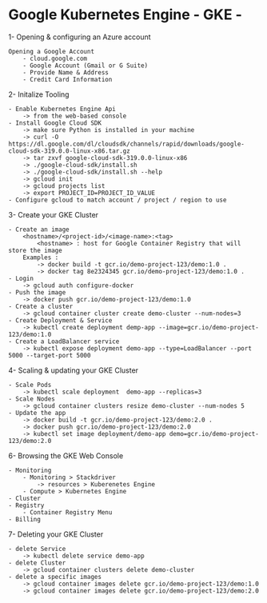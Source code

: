 Google Kubernetes Engine - GKE -
===

1- Opening & configuring an Azure account

    Opening a Google Account
        - cloud.google.com
        - Google Account (Gmail or G Suite)
        - Provide Name & Address
        - Credit Card Information

2- Initalize Tooling

    - Enable Kubernetes Engine Api
        -> from the web-based console
    - Install Google Cloud SDK
        -> make sure Python is installed in your machine
        -> curl -O https://dl.google.com/dl/cloudsdk/channels/rapid/downloads/google-cloud-sdk-319.0.0-linux-x86.tar.gz
        -> tar zxvf google-cloud-sdk-319.0.0-linux-x86
        -> ./google-cloud-sdk/install.sh
        -> ./google-cloud-sdk/install.sh --help
        -> gcloud init
        -> gcloud projects list
        -> export PROJECT_ID=PROJECT_ID_VALUE
    - Configure gcloud to match account / project / region to use  


3- Create your GKE Cluster

    - Create an image
        <hostname>/<project-id>/<image-name>:<tag>
            <hostname> : host for Google Container Registry that will store the image
        Examples : 
            -> docker build -t gcr.io/demo-project-123/demo:1.0 .
            -> docker tag 8e2324345 gcr.io/demo-project-123/demo:1.0 .
    - Login 
        -> gcloud auth configure-docker
    - Push the image
        -> docker push gcr.io/demo-project-123/demo:1.0
    - Create a cluster
        -> gcloud container cluster create demo-cluster --num-nodes=3
    - Create Deployment & Service
        -> kubectl create deployment demp-app --image=gcr.io/demo-project-123/demo:1.0
    - Create a LoadBalancer service
        -> kubectl expose deployment demo-app --type=LoadBalancer --port 5000 --target-port 5000

4- Scaling & updating your GKE Cluster

    - Scale Pods
        -> kubectl scale deployment  demo-app --replicas=3
    - Scale Nodes
        -> gcloud container clusters resize demo-cluster --num-nodes 5
    - Update the app
        -> docker build -t gcr.io/demo-project-123/demo:2.0 .
        -> docker push gcr.io/demo-project-123/demo:2.0
        -> kubectl set image deployment/demo-app demo=gcr.io/demo-project-123/demo:2.0

6- Browsing the GKE Web Console

    - Monitoring
        - Monitoring > Stackdriver
            -> resources > Kuberenetes Engine
        - Compute > Kubernetes Engine
    - Cluster
    - Registry
        - Container Registry Menu
    - Billing

7- Deleting your GKE Cluster

    - delete Service
        -> kubectl delete service demo-app
    - delete Cluster
        -> gcloud container clusters delete demo-cluster
    - delete a specific images
        -> gcloud container images delete gcr.io/demo-project-123/demo:1.0
        -> gcloud container images delete gcr.io/demo-project-123/demo:2.0
